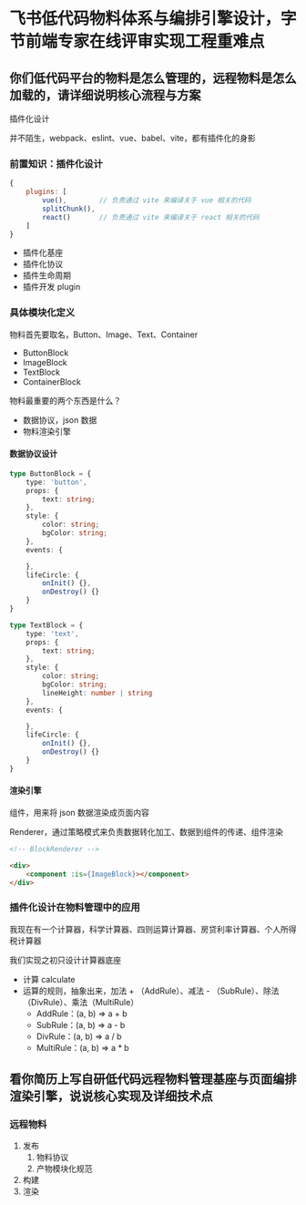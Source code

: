 # 飞书低代码物料体系与编排引擎设计，字节前端专家在线评审实现工程重难点

## 你们低代码平台的物料是怎么管理的，远程物料是怎么加载的，请详细说明核心流程与方案

插件化设计

并不陌生，webpack、eslint、vue、babel、vite，都有插件化的身影

### 前置知识：插件化设计

```js
{
    plugins: [
        vue(),        // 负责通过 vite 来编译关于 vue 相关的代码
        splitChunk(),
        react()       // 负责通过 vite 来编译关于 react 相关的代码
    ]
}
```

- 插件化基座
- 插件化协议
- 插件生命周期
- 插件开发  plugin

### 具体模块化定义

物料首先要取名，Button、Image、Text、Container

- ButtonBlock
- ImageBlock
- TextBlock
- ContainerBlock

物料最重要的两个东西是什么？

- 数据协议，json 数据
- 物料渲染引擎


#### 数据协议设计

```ts
type ButtonBlock = {
    type: 'button',
    props: {
        text: string;
    },
    style: {
        color: string;
        bgColor: string;
    },
    events: {

    },
    lifeCircle: {
        onInit() {},
        onDestroy() {}
    }
}

type TextBlock = {
    type: 'text',
    props: {
        text: string;
    },
    style: {
        color: string;
        bgColor: string;
        lineHeight: number | string
    },
    events: {

    },
    lifeCircle: {
        onInit() {},
        onDestroy() {}
    }
}
```

#### 渲染引擎

组件，用来将 json 数据渲染成页面内容

Renderer，通过策略模式来负责数据转化加工、数据到组件的传递、组件渲染

```html
<!-- BlockRenderer -->

<div>
    <component :is={ImageBlock}></component>
</div>
```

### 插件化设计在物料管理中的应用

我现在有一个计算器，科学计算器、四则运算计算器、房贷利率计算器、个人所得税计算器

我们实现之初只设计计算器底座

- 计算 calculate
- 运算的规则，抽象出来，加法 + （AddRule）、减法 - （SubRule）、除法（DivRule）、乘法（MultiRule）
    - AddRule：(a, b) => a + b
    - SubRule：(a, b) => a - b
    - DivRule：(a, b) => a / b
    - MultiRule：(a, b) => a * b


## 看你简历上写自研低代码远程物料管理基座与页面编排渲染引擎，说说核心实现及详细技术点

### 远程物料

1. 发布
    1. 物料协议
    2. 产物模块化规范
2. 构建
3. 渲染